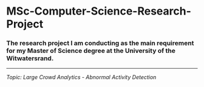 # MSc-Computer-Science-Research-Project

### The research project I am conducting as the main requirement for my Master of Science degree at the University of the Witwatersrand.
-------------------------------------------------------------------------------------------
*Topic: Large Crowd Analytics - Abnormal Activity Detection*
